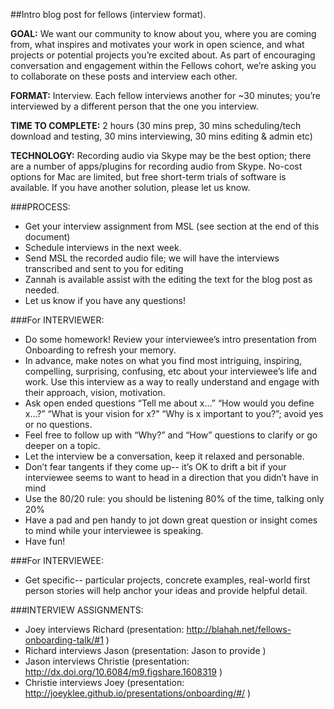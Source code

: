 ##Intro blog post for fellows (interview format).

**GOAL:** We want our community to know about you, where you are coming from, what inspires and motivates your work in open science, and what projects or potential projects you’re excited about. As part of encouraging conversation and engagement within the Fellows cohort, we’re asking you to collaborate on these posts and interview each other.  

**FORMAT:** Interview. Each fellow interviews another for ~30 minutes; you’re interviewed by a different person that the one you interview.

**TIME TO COMPLETE:** 2 hours (30 mins prep, 30 mins scheduling/tech download and testing, 30 mins interviewing, 30 mins editing & admin etc)  

**TECHNOLOGY:** Recording audio  via Skype may be the best option; there are a number of apps/plugins for recording audio from Skype. No-cost options for Mac are limited, but free short-term trials of software is available. If you have another solution, please let us know. 

###PROCESS:
* Get your interview assignment from MSL (see section at the end of this document)
* Schedule interviews in the next week.
* Send MSL the recorded audio file; we will have the interviews transcribed and sent to you for editing
* Zannah is available assist with the editing the text for the blog post as needed. 
* Let us know if you have any questions!

###For INTERVIEWER:
* Do some homework! Review your interviewee’s intro presentation from Onboarding to refresh your memory.
* In advance, make notes on what you find most intriguing, inspiring, compelling, surprising, confusing, etc about your interviewee’s life and work. Use this interview as a way to really understand and engage with their approach, vision, motivation.
* Ask open ended questions “Tell me about x…” “How would you define x…?” “What is your vision for x?” “Why is x important to you?”;  avoid yes or no questions. 
* Feel free to follow up with “Why?” and “How” questions to clarify or go deeper on a topic.
* Let the interview be a conversation, keep it relaxed and personable. 
* Don’t fear tangents if they come up-- it’s OK to drift a bit if your interviewee seems to want to head in a direction that you didn’t have in mind
* Use the 80/20 rule: you should be listening 80% of the time, talking only 20%
* Have a pad and pen handy to jot down great question or insight comes to mind while your interviewee is speaking. 
* Have fun!

###For INTERVIEWEE:
* Get specific-- particular projects, concrete examples, real-world first person stories will help anchor your ideas and provide helpful detail. 

###INTERVIEW ASSIGNMENTS:
* Joey interviews Richard (presentation: http://blahah.net/fellows-onboarding-talk/#1 )
* Richard interviews Jason (presentation: Jason to provide )
* Jason interviews Christie (presentation: http://dx.doi.org/10.6084/m9.figshare.1608319 )
* Christie interviews Joey (presentation: http://joeyklee.github.io/presentations/onboarding/#/ )
